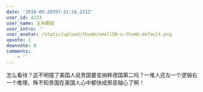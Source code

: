 ```yaml
---
date: '2018-09-20T07:31:16.221Z'
user_id: 4233
user_name: 玉米娜迦
user_intro: ''
user_avatar: /static/upload/thumb/small50-u-thumb-default.png
upvote: 1
downvote: 0
comments:
    - ''
---
```


怎么看待？这不明摆了美国人说贵国要变纳粹德国第二吗？一堆人还左一个逻辑右一个推理，殊不知贵国在美国人心中都快成邪恶轴心了啊！
